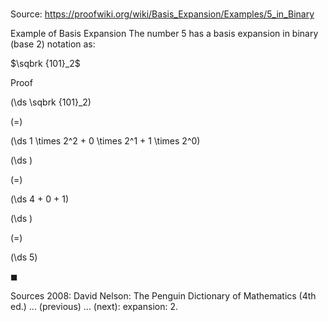 # 

Source: https://proofwiki.org/wiki/Basis_Expansion/Examples/5_in_Binary

Example of Basis Expansion
The number $5$ has a basis expansion in binary (base $2$) notation as:

$\sqbrk {101}_2$


Proof













\(\ds \sqbrk {101}_2\)

\(=\)







\(\ds 1 \times 2^2 + 0 \times 2^1 + 1 \times 2^0\)




















\(\ds \)

\(=\)







\(\ds 4 + 0 + 1\)




















\(\ds \)

\(=\)







\(\ds 5\)









$\blacksquare$


Sources
2008: David Nelson: The Penguin Dictionary of Mathematics (4th ed.) ... (previous) ... (next): expansion: 2.




